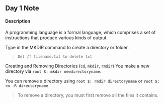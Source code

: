 ## Day 1 Note
#### Description
A programming language is a formal language, which comprises a set of instructions that produce various kinds of output.

Type in the MKDIR command to create a directory or folder.

> `Del /f filename.txt to delete txt`

Creating and Removing Directories (`cd`, `mkdir`, `rmdir`)
You make a new directory via `root $: mkdir newdirectoryname`.

You can remove a directory using `root $: rmdir directoryname` or `root $: rm -R directoryname`

> To remove a directory, you must first remove all the files it contains.
